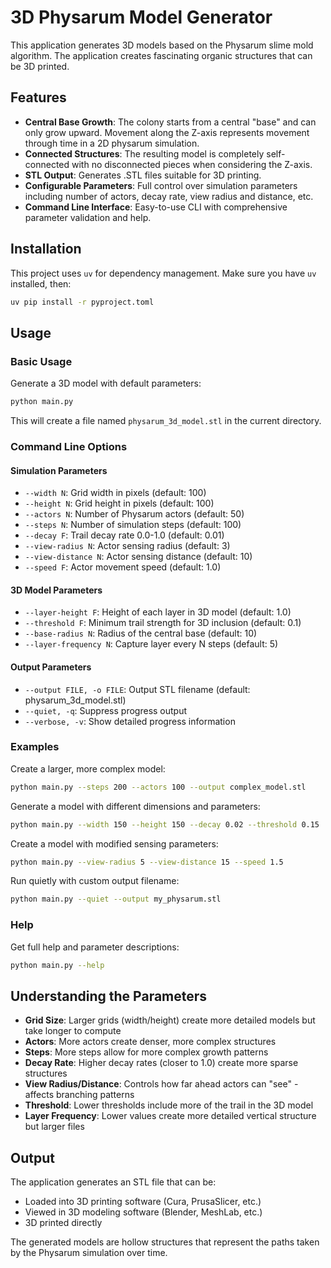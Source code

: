 # 3D Physarum Model Generator

This application generates 3D models based on the Physarum slime mold algorithm. The application creates fascinating organic structures that can be 3D printed.

## Features

* **Central Base Growth**: The colony starts from a central "base" and can only grow upward. Movement along the Z-axis represents movement through time in a 2D physarum simulation.
* **Connected Structures**: The resulting model is completely self-connected with no disconnected pieces when considering the Z-axis.
* **STL Output**: Generates .STL files suitable for 3D printing.
* **Configurable Parameters**: Full control over simulation parameters including number of actors, decay rate, view radius and distance, etc.
* **Command Line Interface**: Easy-to-use CLI with comprehensive parameter validation and help.

## Installation

This project uses `uv` for dependency management. Make sure you have `uv` installed, then:

```bash
uv pip install -r pyproject.toml
```

## Usage

### Basic Usage

Generate a 3D model with default parameters:

```bash
python main.py
```

This will create a file named `physarum_3d_model.stl` in the current directory.

### Command Line Options

#### Simulation Parameters

- `--width N`: Grid width in pixels (default: 100)
- `--height N`: Grid height in pixels (default: 100)
- `--actors N`: Number of Physarum actors (default: 50)
- `--steps N`: Number of simulation steps (default: 100)
- `--decay F`: Trail decay rate 0.0-1.0 (default: 0.01)
- `--view-radius N`: Actor sensing radius (default: 3)
- `--view-distance N`: Actor sensing distance (default: 10)
- `--speed F`: Actor movement speed (default: 1.0)

#### 3D Model Parameters

- `--layer-height F`: Height of each layer in 3D model (default: 1.0)
- `--threshold F`: Minimum trail strength for 3D inclusion (default: 0.1)
- `--base-radius N`: Radius of the central base (default: 10)
- `--layer-frequency N`: Capture layer every N steps (default: 5)

#### Output Parameters

- `--output FILE, -o FILE`: Output STL filename (default: physarum_3d_model.stl)
- `--quiet, -q`: Suppress progress output
- `--verbose, -v`: Show detailed progress information

### Examples

Create a larger, more complex model:
```bash
python main.py --steps 200 --actors 100 --output complex_model.stl
```

Generate a model with different dimensions and parameters:
```bash
python main.py --width 150 --height 150 --decay 0.02 --threshold 0.15
```

Create a model with modified sensing parameters:
```bash
python main.py --view-radius 5 --view-distance 15 --speed 1.5
```

Run quietly with custom output filename:
```bash
python main.py --quiet --output my_physarum.stl
```

### Help

Get full help and parameter descriptions:
```bash
python main.py --help
```

## Understanding the Parameters

- **Grid Size**: Larger grids (width/height) create more detailed models but take longer to compute
- **Actors**: More actors create denser, more complex structures
- **Steps**: More steps allow for more complex growth patterns
- **Decay Rate**: Higher decay rates (closer to 1.0) create more sparse structures
- **View Radius/Distance**: Controls how far ahead actors can "see" - affects branching patterns
- **Threshold**: Lower thresholds include more of the trail in the 3D model
- **Layer Frequency**: Lower values create more detailed vertical structure but larger files

## Output

The application generates an STL file that can be:
- Loaded into 3D printing software (Cura, PrusaSlicer, etc.)
- Viewed in 3D modeling software (Blender, MeshLab, etc.)
- 3D printed directly

The generated models are hollow structures that represent the paths taken by the Physarum simulation over time.
